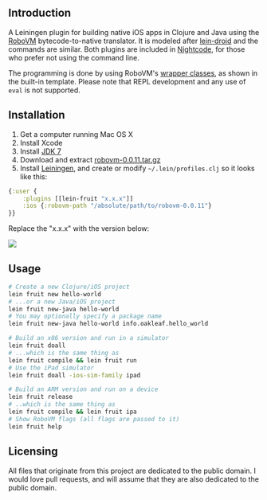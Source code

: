 ## Introduction

A Leiningen plugin for building native iOS apps in Clojure and Java using the [RoboVM](http://www.robovm.org) bytecode-to-native translator. It is modeled after [lein-droid](https://github.com/clojure-android/lein-droid) and the commands are similar. Both plugins are included in [Nightcode](http://nightcode.info/), for those who prefer not using the command line.

The programming is done by using RoboVM's [wrapper classes](https://github.com/robovm/robovm/tree/master/cocoatouch/src/main/java/org/robovm/apple), as shown in the built-in template. Please note that REPL development and any use of `eval` is not supported.

## Installation

1. Get a computer running Mac OS X
2. Install Xcode
3. Install [JDK 7](http://www.oracle.com/technetwork/java/javase/downloads/jdk7-downloads-1880260.html)
4. Download and extract [robovm-0.0.11.tar.gz](http://download.robovm.org/robovm-0.0.11.tar.gz)
5. Install [Leiningen](https://github.com/technomancy/leiningen), and create or modify `~/.lein/profiles.clj` so it looks like this:

```clojure
{:user {
    :plugins [[lein-fruit "x.x.x"]]
    :ios {:robovm-path "/absolute/path/to/robovm-0.0.11"}
}}
```

Replace the "x.x.x" with the version below:

![](https://clojars.org/lein-fruit/latest-version.svg)

## Usage

```bash
# Create a new Clojure/iOS project
lein fruit new hello-world
# ...or a new Java/iOS project
lein fruit new-java hello-world
# You may optionally specify a package name
lein fruit new-java hello-world info.oakleaf.hello_world

# Build an x86 version and run in a simulator
lein fruit doall
# ...which is the same thing as
lein fruit compile && lein fruit run
# Use the iPad simulator
lein fruit doall -ios-sim-family ipad

# Build an ARM version and run on a device
lein fruit release
# ..which is the same thing as
lein fruit compile && lein fruit ipa
# Show RoboVM flags (all flags are passed to it)
lein fruit help
```

## Licensing

All files that originate from this project are dedicated to the public domain. I would love pull requests, and will assume that they are also dedicated to the public domain.
